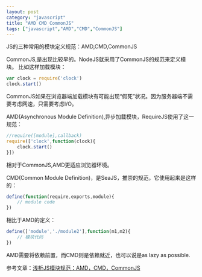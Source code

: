 ```yaml
---
layout: post
category: "javascript"
title: "AMD CMD CommonJS"
tags: ["javascript","AMD","CMD","CommonJS"]
---
```


JS的三种常用的模块定义规范：AMD,CMD,CommonJS

CommonJS,是出现比较早的。NodeJS就采用了CommonJS的规范来定义模块。
比如这样加载模块：

```` javascript
var clock = require('clock')
clock.start()
````

CommonJS如果在浏览器端加载模块有可能出现“假死”状况。因为服务器端不需要考虑网速，只需要考虑I/O。

AMD(Asynchronous Module Definition),异步加载模块，RequireJS使用了这一规范：

```` javascript
//require([module],callback)
require(['clock',function(clock){
	clock.start()
}])
````

相对于CommonJS,AMD更适应浏览器环境。

CMD(Common Module Definition)，是SeaJS，推崇的规范，它使用起来是这样的：

```` javascript
define(function(require,exports,module){
	// module code
})
````

相比于AMD的定义：

```` javascript
define(['module','./module2'],function(m1,m2){
	// 模块代码
})
````

AMD需要将依赖前置，而CMD则是依赖就近，也可以说是as lazy as possible.

参考文章：[浅析JS模块规范：AMD，CMD，CommonJS](http://www.jianshu.com/p/09ffac7a3b2c#)